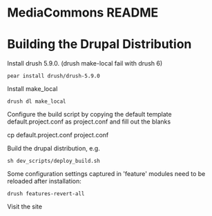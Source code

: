 MediaCommons README
============

# Building the Drupal Distribution

Install drush 5.9.0. (drush make-local fail with drush 6)

	pear install drush/drush-5.9.0
    
Install make_local

	drush dl make_local

Configure the build script by copying the default template default.project.conf as project.conf and fill out the blanks

  cp default.project.conf project.conf

Build the drupal distribution, e.g.

	sh dev_scripts/deploy_build.sh

Some configuration settings captured in 'feature' modules need to be reloaded after installation:

	drush features-revert-all

Visit the site



